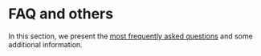 # FAQ and others

In this section, we present the [most frequently asked questions](./faq.md) and some additional information.